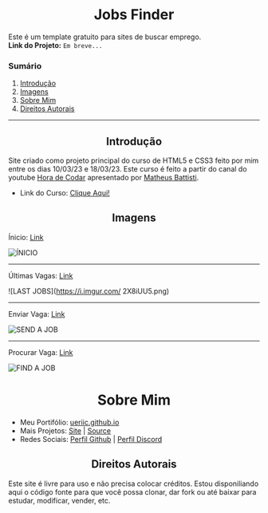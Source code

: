 <h1 align="center">Jobs Finder</h1>
<p>Este é um template gratuito para sites de buscar emprego.<br><strong>Link do Projeto:</strong> <code>Em breve...</code></p>
<h3>Sumário</h3>
<ol>
    <li><a href="#intro">Introdução</a></li>
    <li><a href="#prints">Imagens</a></li>
    <li><a href="#aboutme">Sobre Mim</a></li>
    <li><a href="#copyright">Direitos Autorais</a></li>
</ol>
<hr>
<h2 align="center" id="intro">Introdução</h2>
<p>Site criado como projeto principal do curso de HTML5 e CSS3 feito por mim entre os dias 10/03/23 e 18/03/23. Este curso é feito a partir do canal do youtube <a href="https://www.youtube.com/@MatheusBattisti" target="_blank">Hora de Codar</a> apresentado por <a href="https://github.com/matheusbattisti/" target="_blank">Matheus Battisti</a>.</p>
<ul>
    <li>Link do Curso: <a href="https://youtube.com/playlist?plist=PLnDvRpP8Bnez2LJGshXKtid2f-aUkFOqM" target="_blank">Clique Aqui!</a></li>
</ul>
<h2 align="center" id="prints">Imagens</h2>
<div>
    <p>Ínicio: <a href="#">Link</a></p>

![ÍNICIO](https://i.imgur.com/5AHwIvS.png)
</div>
<hr>
<div>
    <p>Últimas Vagas: <a href="#">Link</a></p>

![LAST JOBS](https://i.imgur.com/   2X8iUU5.png)
</div>
<hr>
<div>
    <p>Enviar Vaga: <a href="#">Link</a></p>

![SEND A JOB](https://i.imgur.com/nEM8icQ.png)
</div>
<hr>
<div>
    <p>Procurar Vaga: <a href="#">Link</a></p>

![FIND A JOB](https://i.imgur.com/l8g1jwr.png)
</div>

<h1 align="center" id="aboutme">Sobre Mim</h1>
<ul>
    <li>Meu Portifólio: <a href="https://ueriic.github.io/" target="_blank">ueriic.github.io</a></li>
    <li>Mais Projetos: <a href="https://ueriic.github.io/#projects" target="_blank">Site</a> | <a href="https://github.com/uEriic?tab=repositories" target="_parent">Source</a></li>
    <li>Redes Sociais: <a href="https://github.com/uEriic" target="_blank">Perfil Github</a> | <a href="https://discord.com/users/1064162067919163485" target="_blank">Perfil Discord</a></li>
</ul>
<h2 align="center" id="copyright">Direitos Autorais</h2>
<p>Este site é livre para uso e não precisa colocar créditos. Estou disponiliando aqui o código fonte para que você possa clonar, dar fork ou até baixar para estudar, modificar, vender, etc.</p>